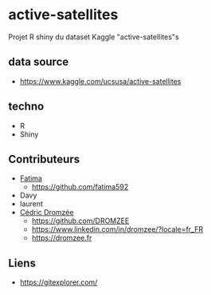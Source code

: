 # active-satellites
Projet R shiny du dataset Kaggle "active-satellites"s

## data source

* https://www.kaggle.com/ucsusa/active-satellites

## techno

* R
* Shiny


## Contributeurs

* [Fatima](https://github.com/fatima592)
  * https://github.com/fatima592
*	Davy
* 	laurent
* [Cédric Dromzée](https://github.com/DROMZEE)
  * https://github.com/DROMZEE
  * https://www.linkedin.com/in/dromzee/?locale=fr_FR
  * https://dromzee.fr 


## Liens

* https://gitexplorer.com/
